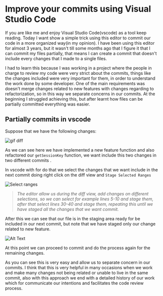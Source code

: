# Improve your commits using Visual Studio Code

If you are like me and enjoy Visual Studio Code(vscode) as a tool keep reading. Today I want show a simple trick using this editor to commit our code in a more organized way(in my opinion). I have been using this editor for almost 3 years, but it wasn't till some months ago that I figure it that I can commit my files partially, that means I can create a commit that doesn't include every changes that I made to a single files.

I had to learn this because I was working in a project where the people in charge to review my code were very strict about the commits, things like the changes included were very important for them, in order to understand the work done by some developer. One of the main requirements was doesn't merge changes related to new features with changes regarding to refactorization, so in this way we separate concerns in our commits. At the beginning I struggled achieving this, but after learnt how files can be partially committed everything was easier.

## Partially commits in vscode

Suppose that we have the following changes:

![gif diff](https://dev-to-uploads.s3.amazonaws.com/i/z80h5jk9w9axcstnw34n.png)

As we can see here we have implemented a new feature function and also refactored our `getSessionKey` function, we want include this two changes in two different commits .

In vscode with for do that we select the changes that we want include in the next commit doing right click on the diff view and `Stage Selected Ranges`

![Select ranges](https://dev-to-uploads.s3.amazonaws.com/i/8342pcvugl3n33faq666.png)

> _The editor allow us during the diff view, add changes on different selections, so we can select for example lines 5-10 and stage them, after that select lines 30-40 and stage them, repeating this until we have staged all the changes that we want commit._

After this we can see that our file is in the staging area ready for be included in our next commit, but note that we have staged only our change related to new feature.

![Alt Text](https://dev-to-uploads.s3.amazonaws.com/i/90z0372b0s97745qdpgz.png)

At this point we can proceed to commit and do the process again for the remaining changes.

As you can see this is very easy and allow us to separate concern in our commits. I think that this is very helpful in many occasions when we work and make many changes not being related or unable to live in the same commit, also with this approach we end with a detailed history of our work which for communicate our intentions and facilitates the code review process.

